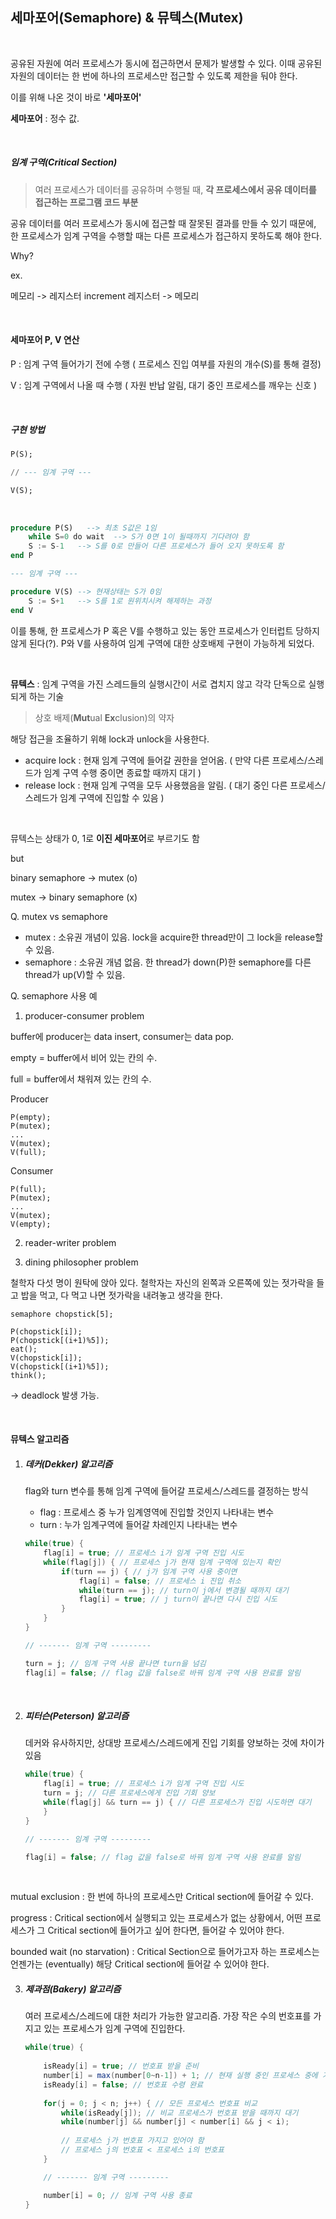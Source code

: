 ## 세마포어(Semaphore) & 뮤텍스(Mutex)

<br>

공유된 자원에 여러 프로세스가 동시에 접근하면서 문제가 발생할 수 있다. 이때 공유된 자원의 데이터는 한 번에 하나의 프로세스만 접근할 수 있도록 제한을 둬야 한다.

이를 위해 나온 것이 바로 **'세마포어'**

**세마포어** : 정수 값.

<br>

##### 임계 구역(Critical Section)

> 여러 프로세스가 데이터를 공유하며 수행될 때, **각 프로세스에서 공유 데이터를 접근하는 프로그램 코드 부분**

공유 데이터를 여러 프로세스가 동시에 접근할 때 잘못된 결과를 만들 수 있기 때문에, 한 프로세스가 임계 구역을 수행할 때는 다른 프로세스가 접근하지 못하도록 해야 한다.

Why?

ex.

메모리 -> 레지스터
increment
레지스터 -> 메모리

<br>

#### 세마포어 P, V 연산

P : 임계 구역 들어가기 전에 수행 ( 프로세스 진입 여부를 자원의 개수(S)를 통해 결정)

V : 임계 구역에서 나올 때 수행 ( 자원 반납 알림, 대기 중인 프로세스를 깨우는 신호 )

<br>

##### 구현 방법

```sql
P(S);

// --- 임계 구역 ---

V(S);
```

<br>

```sql
procedure P(S)   --> 최초 S값은 1임
    while S=0 do wait  --> S가 0면 1이 될때까지 기다려야 함
    S := S-1   --> S를 0로 만들어 다른 프로세스가 들어 오지 못하도록 함
end P

--- 임계 구역 ---

procedure V(S) --> 현재상태는 S가 0임
    S := S+1   --> S를 1로 원위치시켜 해제하는 과정
end V
```

이를 통해, 한 프로세스가 P 혹은 V를 수행하고 있는 동안 프로세스가 인터럽트 당하지 않게 된다(?). P와 V를 사용하여 임계 구역에 대한 상호배제 구현이 가능하게 되었다.

<br>

**뮤텍스** : 임계 구역을 가진 스레드들의 실행시간이 서로 겹치지 않고 각각 단독으로 실행되게 하는 기술

> 상호 배제(**Mut**ual **Ex**clusion)의 약자

해당 접근을 조율하기 위해 lock과 unlock을 사용한다.

- acquire lock : 현재 임계 구역에 들어갈 권한을 얻어옴. ( 만약 다른 프로세스/스레드가 임계 구역 수행 중이면 종료할 때까지 대기 )
- release lock : 현재 임계 구역을 모두 사용했음을 알림. ( 대기 중인 다른 프로세스/스레드가 임계 구역에 진입할 수 있음 )

<br>

뮤텍스는 상태가 0, 1로 **이진 세마포어**로 부르기도 함

but

binary semaphore -> mutex (o)

mutex -> binary semaphore (x)

Q. mutex vs semaphore

- mutex : 소유권 개념이 있음. lock을 acquire한 thread만이 그 lock을 release할 수 있음.
- semaphore : 소유권 개념 없음. 한 thread가 down(P)한 semaphore를 다른 thread가 up(V)할 수 있음.

Q. semaphore 사용 예

1. producer-consumer problem

buffer에 producer는 data insert, consumer는 data pop.

empty = buffer에서 비어 있는 칸의 수.

full = buffer에서 채워져 있는 칸의 수.

Producer
```
P(empty);
P(mutex);
...
V(mutex);
V(full);
```

Consumer
```
P(full);
P(mutex);
...
V(mutex);
V(empty);
```

2. reader-writer problem



3. dining philosopher problem

철학자 다섯 명이 원탁에 앉아 있다. 
철학자는 자신의 왼쪽과 오른쪽에 있는 젓가락을 들고 밥을 먹고, 다 먹고 나면 젓가락을 내려놓고 생각을 한다.

```
semaphore chopstick[5];

P(chopstick[i]);
P(chopstick[(i+1)%5]);
eat();
V(chopstick[i]);
V(chopstick[(i+1)%5]);
think();
```

-> deadlock 발생 가능.




<br>

#### **뮤텍스 알고리즘**

1. ##### 데커(Dekker) 알고리즘

   flag와 turn 변수를 통해 임계 구역에 들어갈 프로세스/스레드를 결정하는 방식

   - flag : 프로세스 중 누가 임계영역에 진입할 것인지 나타내는 변수
   - turn : 누가 임계구역에 들어갈 차례인지 나타내는 변수

   ```java
   while(true) {
       flag[i] = true; // 프로세스 i가 임계 구역 진입 시도
       while(flag[j]) { // 프로세스 j가 현재 임계 구역에 있는지 확인
           if(turn == j) { // j가 임계 구역 사용 중이면
               flag[i] = false; // 프로세스 i 진입 취소
               while(turn == j); // turn이 j에서 변경될 때까지 대기
               flag[i] = true; // j turn이 끝나면 다시 진입 시도
           }
       }
   }
   
   // ------- 임계 구역 ---------
   
   turn = j; // 임계 구역 사용 끝나면 turn을 넘김
   flag[i] = false; // flag 값을 false로 바꿔 임계 구역 사용 완료를 알림
   ```

   <br>

2. ##### 피터슨(Peterson) 알고리즘

   데커와 유사하지만, 상대방 프로세스/스레드에게 진입 기회를 양보하는 것에 차이가 있음

   ```java
   while(true) {
       flag[i] = true; // 프로세스 i가 임계 구역 진입 시도
       turn = j; // 다른 프로세스에게 진입 기회 양보
       while(flag[j] && turn == j) { // 다른 프로세스가 진입 시도하면 대기
       }
   }
   
   // ------- 임계 구역 ---------
   
   flag[i] = false; // flag 값을 false로 바꿔 임계 구역 사용 완료를 알림
   ```

   <br>

mutual exclusion : 한 번에 하나의 프로세스만 Critical section에 들어갈 수 있다.

progress : Critical section에서 실행되고 있는 프로세스가 없는 상황에서, 어떤 프로세스가 그 Critical section에 들어가고 싶어 한다면, 들어갈 수 있어야 한다.

bounded wait (no starvation) : Critical Section으로 들어가고자 하는 프로세스는 언젠가는 (eventually) 해당 Critical section에 들어갈 수 있어야 한다.


3. ##### 제과점(Bakery) 알고리즘

   여러 프로세스/스레드에 대한 처리가 가능한 알고리즘. 가장 작은 수의 번호표를 가지고 있는 프로세스가 임계 구역에 진입한다.

   ```java
   while(true) {
       
       isReady[i] = true; // 번호표 받을 준비
       number[i] = max(number[0~n-1]) + 1; // 현재 실행 중인 프로세스 중에 가장 큰 번호 배정 
       isReady[i] = false; // 번호표 수령 완료
       
       for(j = 0; j < n; j++) { // 모든 프로세스 번호표 비교
           while(isReady[j]); // 비교 프로세스가 번호표 받을 때까지 대기
           while(number[j] && number[j] < number[i] && j < i);
           
           // 프로세스 j가 번호표 가지고 있어야 함
           // 프로세스 j의 번호표 < 프로세스 i의 번호표
       }
   
       // ------- 임계 구역 ---------
   
       number[i] = 0; // 임계 구역 사용 종료
   }
   ```

   

